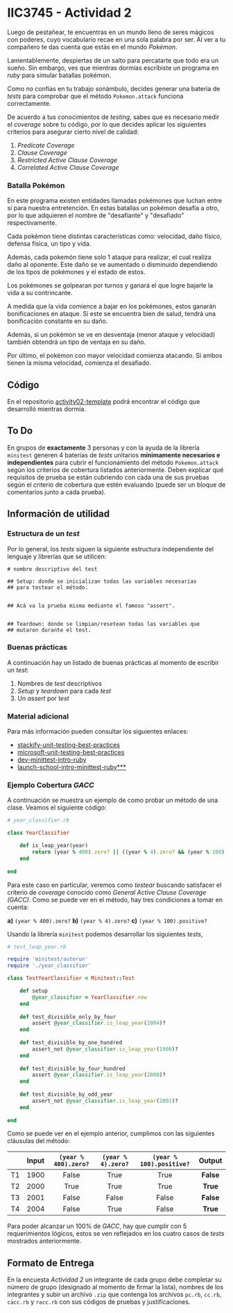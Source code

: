# IIC3745 - Actividad 2

Luego de pestañear, te encuentras en un mundo lleno de seres mágicos con poderes, cuyo vocabulario recae en una sola palabra por ser. Al ver a tu compañero te das cuenta que estás en el mundo _Pokémon_.

Lamentablemente, despiertas de un salto para percatarte que todo era un sueño. Sin embargo, ves que mientras dormías escribiste un programa en _ruby_ para simular batallas pokémon.

Como no confías en tu trabajo sonámbulo, decides generar una batería de _tests_ para comprobar que el método `Pokemon.attack` funciona correctamente.

De acuerdo a tus conocimientos de _testing_, sabes que es necesario medir el _coverage_ sobre tu código, por lo que decides aplicar los siguientes criterios para asegurar cierto nivel de calidad:

1. _Predicate Coverage_
2. _Clause Coverage_
3. _Restricted Active Clause Coverage_
4. _Correlated Active Clause Coverage_

### Batalla Pokémon

En este programa existen entidades llamadas pokémones que luchan entre sí para nuestra entretención. En estas batallas un pokémon desafía a otro, por lo que adquieren el nombre de "desafiante" y "desafiado" respectivamente.

Cada pokémon tiene distintas características como: velocidad, daño físico, defensa física, un tipo y vida.

Además, cada pokemón tiene solo 1 ataque para realizar, el cual realiza daño al oponente. Este daño se ve aumentado o disminuido dependiendo de los tipos de pokémones y el estado de estos.

Los pokémones se golpearan por turnos y ganará el que logre bajarle la vida a su contrincante. 

A medida que la vida comience a bajar en los pokémones, estos ganarán bonificaciones en ataque. Si este se encuentra bien de salud, tendrá una bonificación constante en su daño.

Además, si un pokémon se ve en desventaja (menor ataque y velocidad) también obtendrá un tipo de ventaja en su daño.

Por último, el pokémon con mayor velocidad comienza atacando. Si ambos tienen la misma velocidad, comienza el desafiado.


## Código

En el repositorio [activity02-template](https://github.com/IIC3745-2019-2/activity02-template) podrá encontrar el código que desarrolló mientras dormía.


## To Do

En grupos de **exactamente** 3 personas y con la ayuda de la librería `minitest` generen 4 baterías de _tests_ unitarios **mínimamente necesarios e independientes** para cubrir el funcionamiento del método `Pokemon.attack` según los criterios de cobertura listados anteriormente. Deben explicar qué requisitos de prueba se están cubriendo con cada una de sus pruebas según el criterio de cobertura que estén evaluando (puede ser un bloque de comentarios junto a cada prueba).

## Información de utilidad

### Estructura de un _test_

Por lo general, los _tests_ siguen la siguiente estructura independiente del lenguaje y librerías que se utilicen:

```
# nombre descriptivo del test

## Setup: donde se inicializan todas las variables necesarias 
## para testear el método.


## Acá va la prueba misma mediante el famoso "assert".


## Teardown: donde se limpian/resetean todas las variables que
## mutaron durante el test.

```

### Buenas prácticas

A continuación hay un listado de buenas prácticas al momento de escribir un _test_:

1. Nombres de _test_ descriptivos
2. _Setup_ y _teardown_ para cada _test_
3. Un _assert_ por _test_

### Material adicional

Para más información pueden consultar los siguientes enlaces: 
* [stackify-unit-testing-best-practices](https://stackify.com/unit-testing-basics-best-practices/)
* [microsoft-unit-testing-best-practices](https://docs.microsoft.com/en-us/dotnet/core/testing/unit-testing-best-practices)
* [dev-minittest-intro-ruby](https://dev.to/exampro/minitest-writing-test-code-in-ruby-part-2-of-3-4306)
* [launch-school-intro-minittest-ruby***](https://launchschool.com/blog/assert-yourself-an-introduction-to-minitest)

### Ejemplo Cobertura _GACC_

A continuación se muestra un ejemplo de como probar un método de una clase. Veamos el siguiente código:

```rb
# year_classifier.rb

class YearClassifier

    def is_leap_year(year)
        return (year % 400).zero? || ((year % 4).zero? && (year % 100).positive?)
    end
    
end
```

Para este caso en particular, veremos como _testear_ buscando satisfacer el criterio de _coverage_ conocido como _General Active Clause Coverage (GACC)_. Como se puede ver en el método, hay tres condiciones a tomar en cuenta: 

**a)** `(year % 400).zero?`
**b)** `(year % 4).zero?`
**c)** `(year % 100).positive?`

Usando la librería `minitest` podemos desarrollar los siguientes _tests_,

```rb
# test_leap_year.rb

require 'minitest/autorun'
require './year_classifier'

class TestYearClassifier < Minitest::Test

    def setup
        @year_classifier = YearClassifier.new
    end
    
    def test_divisible_only_by_four
        assert @year_classifier.is_leap_year(2004)?
    end
    
    def test_divisible_by_one_hundred
        assert_not @year_classifier.is_leap_year(1900)?
    end
    
    def test_divisible_by_four_hundred
        assert @year_classifier.is_leap_year(2000)?
    end
    
    def test_divisible_by_odd_year
        assert_not @year_classifier.is_leap_year(2001)?
    end
    
end
```

Como se puede ver en el ejemplo anterior, cumplimos con las siguientes cláusulas del método:

|| Input | `(year % 400).zero?` | `(year % 4).zero?` | `(year % 100).positive?` | Output |
|-|-------|:--------------------:|:------------------:|:------------------------:|:---------:|
|T1| 1900 | False | True | True | **False** |
|T2| 2000 | True | True | True | **True** |
|T3| 2001 | False | False | False | **False** |
|T4| 2004 | False | True | False | **True** |

Para poder alcanzar un 100% de _GACC_, hay que cumplir con 5 requerimientos lógicos, estos se ven reflejados en los cuatro casos de _tests_ mostrados anteriormente.

## Formato de Entrega

En la encuesta _Actividad 2_ un integrante de cada grupo debe completar su número de grupo (designado al momento de firmar la lista), nombres de los integrantes y subir un archivo `.zip` que contenga los archivos `pc.rb`, `cc.rb`, `cacc.rb` y `racc.rb` con sus códigos de pruebas y justificaciones.
